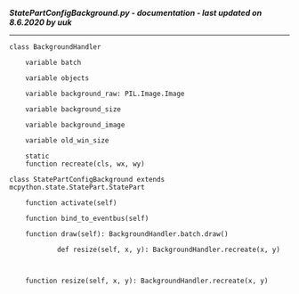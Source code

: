 ***StatePartConfigBackground.py - documentation - last updated on 8.6.2020 by uuk***
___

    class BackgroundHandler

        variable batch

        variable objects

        variable background_raw: PIL.Image.Image

        variable background_size

        variable background_image

        variable old_win_size

        static
        function recreate(cls, wx, wy)

    class StatePartConfigBackground extends mcpython.state.StatePart.StatePart

        function activate(self)

        function bind_to_eventbus(self)

        function draw(self): BackgroundHandler.batch.draw()
                
                def resize(self, x, y): BackgroundHandler.recreate(x, y)
                
                

        function resize(self, x, y): BackgroundHandler.recreate(x, y)
                
                